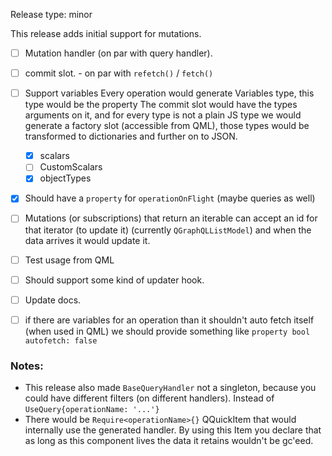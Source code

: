 Release type: minor

This release adds initial support for mutations.

- [ ] Mutation handler (on par with query handler).
- [ ] commit slot. - on par with `refetch()` / `fetch()`
- [ ] Support variables
Every operation would generate <OperationName>Variables type, this type would be the property
The commit slot would have the types arguments on it, and for every type is not a plain JS type
we would generate a factory slot (accessible from QML), those types would be transformed to dictionaries and further on to JSON.

  - [x] scalars
  - [ ] CustomScalars
  - [x] objectTypes
- [x] Should have a `property` for `operationOnFlight` (maybe queries as well)
- [ ] Mutations (or subscriptions) that return an iterable can accept an id for that iterator (to update it) (currently `QGraphQLListModel`)
and when the data arrives it would update it.
- [ ] Test usage from QML
- [ ] Should support some kind of updater hook.
- [ ] Update docs.
- [ ] if there are variables for an operation than it shouldn't auto fetch itself (when used in QML)
we should provide something like `property bool autofetch: false`

### Notes:
- This release also made `BaseQueryHandler` not a singleton, because you could have different
filters (on different handlers). Instead of `UseQuery{operationName: '...'}`
- There would be `Require<operationName>{}` QQuickItem that would internally use
the generated <operationName> handler. By using this Item you declare that as long as this component lives
the data it retains wouldn't be gc'eed.
